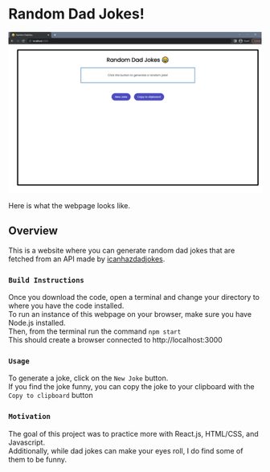 # Random Dad Jokes!

![Screenshot](websiteScreenshot.png?raw=true "Website")

Here is what the webpage looks like.

## Overview

This is a website where you can generate random dad jokes that are fetched from an API made by [icanhazdadjokes](https://icanhazdadjoke.com/api).


### `Build Instructions`
Once you download the code, open a terminal and change your directory to where you have the code installed.\
To run an instance of this webpage on your browser, make sure you have Node.js installed.\
Then, from the terminal run the command `npm start`\
This should create a browser connected to http://localhost:3000

### `Usage`
To generate a joke, click on the `New Joke` button.\
If you find the joke funny, you can copy the joke to your clipboard with the `Copy to clipboard` button

### `Motivation`
The goal of this project was to practice more with React.js, HTML/CSS, and Javascript.\
Additionally, while dad jokes can make your eyes roll, I do find some of them to be funny.




